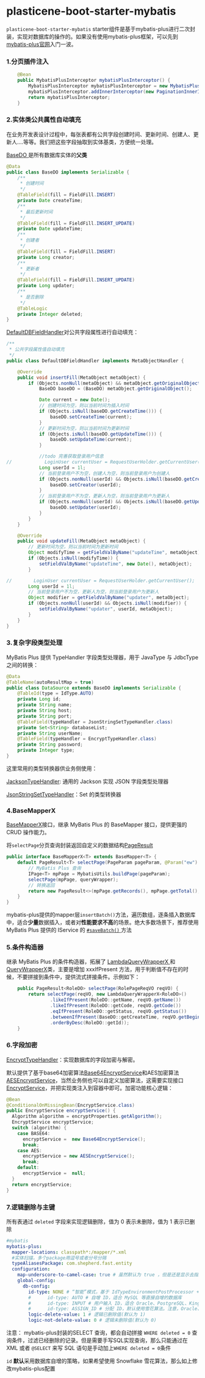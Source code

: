 # plasticene-boot-starter-mybatis

`plasticene-boot-starter-mybatis` starter组件是基于mybatis-plus进行二次封装，实现对数据库的操作的。如果没有使用mybatis-plus框架，可以先到[ mybatis-plus官网](https://baomidou.com/pages/24112f/)入门一波。

### 1.分页插件注入

```java
    @Bean
    public MybatisPlusInterceptor mybatisPlusInterceptor() {
        MybatisPlusInterceptor mybatisPlusInterceptor = new MybatisPlusInterceptor();
        mybatisPlusInterceptor.addInnerInterceptor(new PaginationInnerInterceptor()); // 分页插件
        return mybatisPlusInterceptor;
    }
```

### 2.实体类公共属性自动填充

在业务开发表设计过程中，每张表都有公共字段创建时间、更新时间、创建人、更新人....等等。我们把这些字段抽取到实体基类，方便统一处理。

[BaseDO ](https://github.com/plasticene/plasticene-boot-starter-parent/blob/main/plasticene-boot-starter-mybatis/src/main/java/com/plasticene/boot/mybatis/core/metadata/BaseDO.java)是所有数据库实体的**父类**

```java
@Data
public class BaseDO implements Serializable {
    /**
     * 创建时间
     */
    @TableField(fill = FieldFill.INSERT)
    private Date createTime;
    /**
     * 最后更新时间
     */
    @TableField(fill = FieldFill.INSERT_UPDATE)
    private Date updateTime;
    /**
     * 创建者
     */
    @TableField(fill = FieldFill.INSERT)
    private Long creator;
    /**
     * 更新者
     */
    @TableField(fill = FieldFill.INSERT_UPDATE)
    private Long updater;
    /**
     * 是否删除
     */
    @TableLogic
    private Integer deleted;
}
```

[DefaultDBFieldHandler](https://github.com/plasticene/plasticene-boot-starter-parent/blob/main/plasticene-boot-starter-mybatis/src/main/java/com/plasticene/boot/mybatis/core/handlers/DefaultDBFieldHandler.java)对公共字段属性进行自动填充：

```java
/**
 * 公共字段属性值自动填充
 */
public class DefaultDBFieldHandler implements MetaObjectHandler {

    @Override
    public void insertFill(MetaObject metaObject) {
        if (Objects.nonNull(metaObject) && metaObject.getOriginalObject() instanceof BaseDO) {
            BaseDO baseDO = (BaseDO) metaObject.getOriginalObject();

            Date current = new Date();
            // 创建时间为空，则以当前时间为插入时间
            if (Objects.isNull(baseDO.getCreateTime())) {
                baseDO.setCreateTime(current);
            }
            // 更新时间为空，则以当前时间为更新时间
            if (Objects.isNull(baseDO.getUpdateTime())) {
                baseDO.setUpdateTime(current);
            }

            //todo 完善获取登录用户信息
//            LoginUser currentUser = RequestUserHolder.getCurrentUser();
            Long userId = 1l;
            // 当前登录用户不为空，创建人为空，则当前登录用户为创建人
            if (Objects.nonNull(userId) && Objects.isNull(baseDO.getCreator())) {
                baseDO.setCreator(userId);
            }
            // 当前登录用户不为空，更新人为空，则当前登录用户为更新人
            if (Objects.nonNull(userId) && Objects.isNull(baseDO.getUpdater())) {
                baseDO.setUpdater(userId);
            }
        }
    }

    @Override
    public void updateFill(MetaObject metaObject) {
        // 更新时间为空，则以当前时间为更新时间
        Object modifyTime = getFieldValByName("updateTime", metaObject);
        if (Objects.isNull(modifyTime)) {
            setFieldValByName("updateTime", new Date(), metaObject);
        }

//        LoginUser currentUser = RequestUserHolder.getCurrentUser();
        Long userId = 1l;
        // 当前登录用户不为空，更新人为空，则当前登录用户为更新人
        Object modifier = getFieldValByName("updater", metaObject);
        if (Objects.nonNull(userId) && Objects.isNull(modifier)) {
            setFieldValByName("updater", userId, metaObject);
        }
    }
}
```

### 3.复杂字段类型处理

MyBatis Plus 提供 TypeHandler 字段类型处理器，用于 JavaType 与 JdbcType 之间的转换：

```java
@Data
@TableName(autoResultMap = true)
public class DataSource extends BaseDO implements Serializable {
    @TableId(type = IdType.AUTO)
    private Long id;
    private String name;
    private String host;
    private String port;
    @TableField(typeHandler = JsonStringSetTypeHandler.class)
    private Set<String> databaseList;
    private String userName;
    @TableField(typeHandler = EncryptTypeHandler.class)
    private String password;
    private Integer type;
}
```

这里常用的类型转换器供业务侧使用：

[JacksonTypeHandler](https://github.com/baomidou/mybatis-plus/blob/a3e121c27cd26cb7c546dfb88190f3b1f574dc38/mybatis-plus-extension/src/main/java/com/baomidou/mybatisplus/extension/handlers/JacksonTypeHandler.java): 通用的 Jackson 实现 JSON 字段类型处理器

[JsonStringSetTypeHandler](https://github.com/plasticene/plasticene-boot-starter-parent/blob/main/plasticene-boot-starter-mybatis/src/main/java/com/plasticene/boot/mybatis/core/handlers/JsonStringSetTypeHandler.java)：Set<String> 的类型转换器

### 4.BaseMapperX

[BaseMapperX](https://github.com/plasticene/plasticene-boot-starter-parent/blob/main/plasticene-boot-starter-mybatis/src/main/java/com/plasticene/boot/mybatis/core/mapper/BaseMapperX.java)接口，继承 MyBatis Plus 的 BaseMapper 接口，提供更强的 CRUD 操作能力。

将`selectPage`分页查询封装返回自定义的数据结构[PageResult](https://github.com/plasticene/plasticene-boot-starter-parent/blob/main/plasticene-common/src/main/java/com/plasticene/boot/common/pojo/PageResult.java)

```JAVA
public interface BaseMapperX<T> extends BaseMapper<T> {
    default PageResult<T> selectPage(PageParam pageParam, @Param("ew") Wrapper<T> queryWrapper) {
        // MyBatis Plus 查询
        IPage<T> mpPage = MybatisUtils.buildPage(pageParam);
        selectPage(mpPage, queryWrapper);
        // 转换返回
        return new PageResult<>(mpPage.getRecords(), mpPage.getTotal(), mpPage.getPages());
    }
}

```

mybatis-plus提供的mapper层`insertBatch()`方法，遍历数组，逐条插入数据库中，适合**少量**数据插入，或者对**性能要求不高**的场景。绝大多数场景下，推荐使用 MyBatis Plus 提供的 IService 的 [`#saveBatch()` ](https://github.com/baomidou/mybatis-plus/blob/34ebdf6ee6/mybatis-plus-extension/src/main/java/com/baomidou/mybatisplus/extension/service/IService.java#L66-L74)方法

### 5.条件构造器

继承 MyBatis Plus 的条件构造器，拓展了 [LambdaQueryWrapperX ](https://github.com/plasticene/plasticene-boot-starter-parent/blob/main/plasticene-boot-starter-mybatis/src/main/java/com/plasticene/boot/mybatis/core/query/LambdaQueryWrapperX.java)和 [QueryWrapperX](https://github.com/plasticene/plasticene-boot-starter-parent/blob/main/plasticene-boot-starter-mybatis/src/main/java/com/plasticene/boot/mybatis/core/query/QueryWrapperX.java)类，主要是增加 xxxIfPresent 方法，用于判断值不存在的时候，不要拼接到条件中，提供流式拼接条件。示例如下：

```java
    public PageResult<RoleDO> selectPage(RolePageReqVO reqVO) {
        return selectPage(reqVO, new LambdaQueryWrapperX<RoleDO>()
                .likeIfPresent(RoleDO::getName, reqVO.getName())
                .likeIfPresent(RoleDO::getCode, reqVO.getCode())
                .eqIfPresent(RoleDO::getStatus, reqVO.getStatus())
                .betweenIfPresent(BaseDO::getCreateTime, reqVO.getBeginTime(), reqVO.getEndTime())
                .orderByDesc(RoleDO::getId));
    }
```

### 6.字段加密

[EncryptTypeHandler](https://github.com/plasticene/plasticene-boot-starter-parent/blob/main/plasticene-boot-starter-mybatis/src/main/java/com/plasticene/boot/mybatis/core/handlers/EncryptTypeHandler.java)：实现数据库的字段加密与解密。

默认提供了基于base64加密算法[Base64EncryptService](https://github.com/plasticene/plasticene-boot-starter-parent/blob/main/plasticene-boot-starter-mybatis/src/main/java/com/plasticene/boot/mybatis/core/encrypt/Base64EncryptService.java)和AES加密算法[AESEncryptService](https://github.com/plasticene/plasticene-boot-starter-parent/blob/main/plasticene-boot-starter-mybatis/src/main/java/com/plasticene/boot/mybatis/core/encrypt/AESEncryptService.java)，当然业务侧也可以自定义加密算法，这需要实现接口[EncryptService](https://github.com/plasticene/plasticene-boot-starter-parent/blob/main/plasticene-boot-starter-mybatis/src/main/java/com/plasticene/boot/mybatis/core/encrypt/EncryptService.java)，并把实现类注入到容器中即可。加密功能核心逻辑：

```java
@Bean
@ConditionalOnMissingBean(EncryptService.class)
public EncryptService encryptService() {
  Algorithm algorithm = encryptProperties.getAlgorithm();
  EncryptService encryptService;
  switch (algorithm) {
    case BASE64:
      encryptService =  new Base64EncryptService();
      break;
    case AES:
      encryptService = new AESEncryptService();
      break;
    default:
      encryptService =  null;
  }
  return encryptService;
}
```

### 7.逻辑删除与主键

所有表通过 `deleted` 字段来实现逻辑删除，值为 0 表示未删除，值为 1 表示已删除

```yml
#mybatis
mybatis-plus:
  mapper-locations: classpath*:/mapper/*.xml
  #实体扫描，多个package用逗号或者分号分隔
  typeAliasesPackage: com.shepherd.fast.entity
  configuration:
    map-underscore-to-camel-case: true # 虽然默认为 true ，但是还是显示去指定下。
    global-config:
      db-config:
        id-type: NONE # “智能”模式，基于 IdTypeEnvironmentPostProcessor + 数据源的类型，自动适配成 AUTO、INPUT 模式。
        #      id-type: AUTO # 自增 ID，适合 MySQL 等直接自增的数据库
        #      id-type: INPUT # 用户输入 ID，适合 Oracle、PostgreSQL、Kingbase、DB2、H2 数据库
        #      id-type: ASSIGN_ID # 分配 ID，默认使用雪花算法。注意，Oracle、PostgreSQL、Kingbase、DB2、H2 数据库时，需要去除实体类上的 @KeySequence 注解
        logic-delete-value: 1 # 逻辑已删除值(默认为 1)
        logic-not-delete-value: 0 # 逻辑未删除值(默认为 0)
```

注意： mybatis-plus封装的SELECT 查询，都会自动拼接 `WHERE deleted = 0` 查询条件，过滤已经删除的记录。但是需要手写SQL实现查询，那么只能通过在 XML 或者 `@SELECT` 来写 SQL 语句是手动加上`WHERE deleted = 0`条件

`id` **默认**采用数据库自增的策略，如果希望使用 Snowflake 雪花算法，那么如上修改mybatis-plus配置